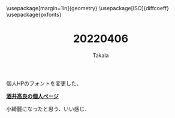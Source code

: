 ﻿---
title: 20220406
yesterday: 20220405
tomorrow: 20220407
days: 831
author: Takala
header-includes:
  - \usepackage[margin=1in]{geometry}
  - \usepackage[ISO]{diffcoeff}
  - \usepackage{pxfonts}
---



個人HPのフォントを変更した．

**[酒井高良の個人ページ](https://takala4.github.io/cv/)**


小綺麗になったと思う．いい感じ．

